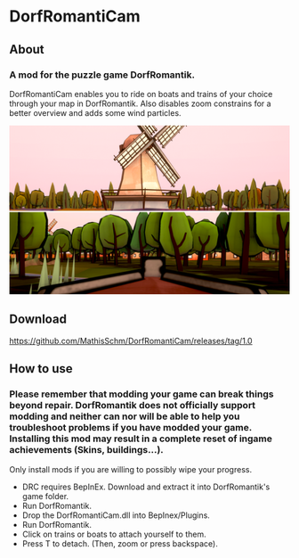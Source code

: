 # DorfRomantiCam

## About 
### A mod for the puzzle game DorfRomantik.

DorfRomantiCam enables you to ride on boats and trains of your choice through your map in DorfRomantik. 
Also disables zoom constrains for a better overview and adds some wind particles. 

![Here is how the application looks.](https://github.com/MathisSchm/DorfRomantiCam/blob/master/DorfRomantiCamera/Resources/Preview.png)

## Download
https://github.com/MathisSchm/DorfRomantiCam/releases/tag/1.0



## How to use

### Please remember that modding your game can break things beyond repair. DorfRomantik does not officially support modding and neither can nor will be able to help you troubleshoot problems if you have modded your game. Installing this mod may result in a complete reset of ingame achievements (Skins, buildings...).
Only install mods if you are willing to possibly wipe your progress. 

- DRC requires BepInEx. Download and extract it into DorfRomantik's game folder. 
- Run DorfRomantik. 
- Drop the DorfRomantiCam.dll into BepInex/Plugins. 
- Run DorfRomantik. 
- Click on trains or boats to attach yourself to them. 
- Press T to detach. (Then, zoom or press backspace). 

